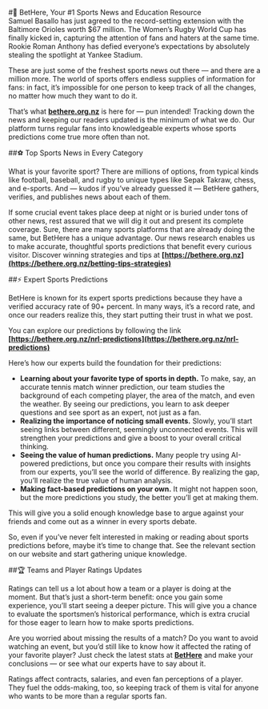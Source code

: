 #🏈 BetHere, Your #1 Sports News and Education Resource  
Samuel Basallo has just agreed to the record-setting extension with the Baltimore Orioles worth $67 million. The Women’s Rugby World Cup has finally kicked in, capturing the attention of fans and haters at the same time. Rookie Roman Anthony has defied everyone’s expectations by absolutely stealing the spotlight at Yankee Stadium.

These are just some of the freshest sports news out there — and there are a million more. The world of sports offers endless supplies of information for fans: in fact, it’s impossible for one person to keep track of all the changes, no matter how much they want to do it.

That’s what **[bethere.org.nz](https://bethere.org.nz)** is here for — pun intended! Tracking down the news and keeping our readers updated is the minimum of what we do. Our platform turns regular fans into knowledgeable experts whose sports predictions come true more often than not.

##⚽️ Top Sports News in Every Category

What is your favorite sport? There are millions of options, from typical kinds like football, baseball, and rugby to unique types like Sepak Takraw, chess, and e-sports. And — kudos if you’ve already guessed it — BetHere gathers, verifies, and publishes news about each of them.

If some crucial event takes place deep at night or is buried under tons of other news, rest assured that we will dig it out and present its complete coverage. Sure, there are many sports platforms that are already doing the same, but BetHere has a unique advantage. Our news research enables us to make accurate, thoughtful sports predictions that benefit every curious visitor. Discover winning strategies and tips at **[https://bethere.org.nz](https://bethere.org.nz/betting-tips-strategies)**

##⚡️ Expert Sports Predictions

BetHere is known for its expert sports predictions because they have a verified accuracy rate of 90+ percent. In many ways, it’s a record rate, and once our readers realize this, they start putting their trust in what we post.

You can explore our predictions by following the link **[https://bethere.org.nz/nrl-predictions](https://bethere.org.nz/nrl-predictions)**

Here’s how our experts build the foundation for their predictions:

<ul>
<li><b>Learning about your favorite type of sports in depth.</b> To make, say, an accurate tennis match winner prediction, our team studies the background of each competing player, the area of the match, and even the weather. By seeing our predictions, you learn to ask deeper questions and see sport as an expert, not just as a fan.</li>  
<li><b>Realizing the importance of noticing small events.</b> Slowly, you’ll start seeing links between different, seemingly unconnected events. This will strengthen your predictions and give a boost to your overall critical thinking.</li>
<li><b>Seeing the value of human predictions.</b> Many people try using AI-powered predictions, but once you compare their results with insights from our experts, you’ll see the world of difference. By realizing the gap, you’ll realize the true value of human analysis.</li>
<li><b>Making fact-based predictions on your own.</b> It might not happen soon, but the more predictions you study, the better you’ll get at making them.</li>
</ul>

This will give you a solid enough knowledge base to argue against your friends and come out as a winner in every sports debate.  

So, even if you’ve never felt interested in making or reading about sports predictions before, maybe it’s time to change that. See the relevant section on our website and start gathering unique knowledge. 

##🏆 Teams and Player Ratings Updates

Ratings can tell us a lot about how a team or a player is doing at the moment. But that’s just a short-term benefit: once you gain some experience, you’ll start seeing a deeper picture. This will give you a chance to evaluate the sportsmen’s historical performance, which is extra crucial for those eager to learn how to make sports predictions.  

Are you worried about missing the results of a match? Do you want to avoid watching an event, but you’d still like to know how it affected the rating of your favorite player? Just check the latest stats at **[BetHere](https://bethere.org.nz)** and make your conclusions — or see what our experts have to say about it.  

Ratings affect contracts, salaries, and even fan perceptions of a player. They fuel the odds-making, too, so keeping track of them is vital for anyone who wants to be more than a regular sports fan.     
